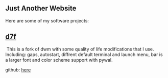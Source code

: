 ## Just Another Website

Here are some of my software projects:

## [d7f](https://github.com/logan-lieou/d7f)

![]()
This is a fork of dwm with some quality of life modifications that I use.
Including: gaps, autostart, diffrent default terminal and launch menu, bar is
a larger font and color scheme support with pywal.

github: [here](https://github.com/logan-lieou)